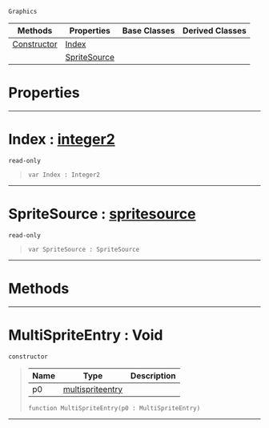  `Graphics`

|Methods|Properties|Base Classes|Derived Classes|
|---|---|---|---|
|[ Constructor](https://github.com/ZilchEngine/ZilchDocs/blob/master/code_reference/class_reference/multispriteentry.markdown#multispriteentry-void)|[ Index](https://github.com/ZilchEngine/ZilchDocs/blob/master/code_reference/class_reference/multispriteentry.markdown#index-zilch-engine-docume)| | |
| |[ SpriteSource](https://github.com/ZilchEngine/ZilchDocs/blob/master/code_reference/class_reference/multispriteentry.markdown#spritesource-zilch-engine)| | |


 #  Properties


---  
 #  Index : [integer2](https://github.com/ZilchEngine/ZilchDocs/blob/master/code_reference/nada_base_types/integer2.markdown)

 `read-only`

> 
> ``` lang=cpp, name=Nada
> var Index : Integer2


---  
 #  SpriteSource : [spritesource](https://github.com/ZilchEngine/ZilchDocs/blob/master/code_reference/class_reference/spritesource.markdown)

 `read-only`

> 
> ``` lang=cpp, name=Nada
> var SpriteSource : SpriteSource


---  
 #  Methods


---  
 #  MultiSpriteEntry : Void

 `constructor`

> 
> |Name|Type|Description|
> |---|---|---|
> |p0|[multispriteentry](https://github.com/ZilchEngine/ZilchDocs/blob/master/code_reference/class_reference/multispriteentry.markdown)| |
> ``` lang=cpp, name=Nada
> function MultiSpriteEntry(p0 : MultiSpriteEntry)
> ``` 


---  
 

 